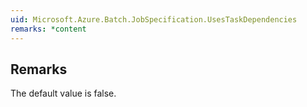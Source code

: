 ```yaml
---  
uid: Microsoft.Azure.Batch.JobSpecification.UsesTaskDependencies  
remarks: *content  
---  
```

  
## Remarks  
 The default value is false.